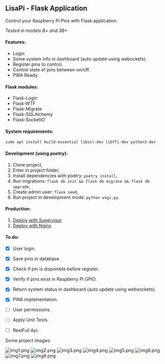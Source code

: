 ## LisaPi - Flask Application

Control your Raspberry Pi Pins with Flask application.

*Tested in models B+ and 3B+*


#### Features:
- Login
- Some system info in dashboard (auto update using webockets).
- Register pins to control.
- Control state of pins between on/off.
- PWA Ready.


#### Flask modules:
- Flask-Login
- Flask-WTF
- Flask-Migrate
- Flask-SQLAlchemy
- Flask-SocketIO


#### System requirements:
```sudo apt install build-essential libssl-dev libffi-dev python3-dev```


#### Development (using poetry):
  1. Clone project,
  2. Enter in project folder,
  3. Install dependencies with poetry: ```poetry install```,
  4. Run migrations: ```flask db init && flask db migrate && flask db upgrade```,
  5. Create admin user: ```flask seed```,
  6. Run project in development mode: ```python wsgi.py```.


#### Production:
  1. [Deploy with Supervisor](https://github.com/bergpb/lisapi/wiki/Deploy-with-Supervisor)
  2. [Deploy with Nginx](https://github.com/bergpb/lisapi/wiki/Deploy-with-Nginx)


#### To do:
- [x] User login.
- [x] Save pins in database.
- [x] Check if pin is disponible before register.
- [x] Verify if pins exist in Raspberry Pi GPIO.
- [x] Return system status in dashboard (auto update using websockets).
- [X] PWA implementation.
- [ ] User permissions.
- [ ] Apply Unit Tests.
- [ ] RestFull Api.


Some project images:

![img1.png](./images/img1.png)
![img2.png](./images/img2.png)
![img3.png](./images/img3.png)
![img4.png](./images/img4.png)
![img5.png](./images/img5.png)
![img6.png](./images/img6.png)
![img7.png](./images/img7.png)
![img8.png](./images/img8.png)
